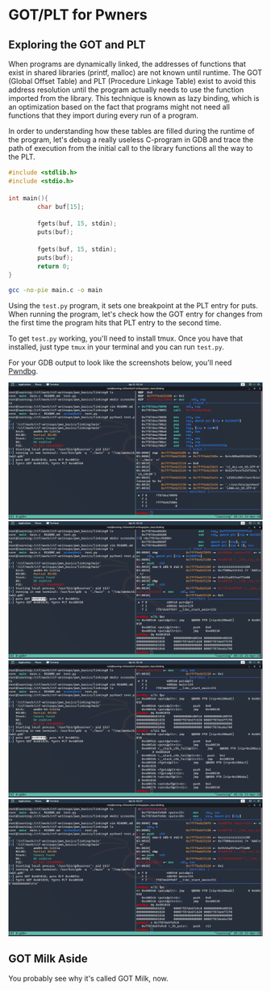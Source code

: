 # GOT/PLT for Pwners

## Exploring the GOT and PLT 
When programs are dynamically linked, the addresses of functions that exist in shared libraries (printf, malloc) are not known until runtime. The GOT (Global Offset Table) and PLT (Procedure Linkage Table) exist to avoid this address resolution until the program actually needs to use the function imported from the library. This technique is known as lazy binding, which is an optimization based on the fact that programs might not need all functions that they import during every run of a program.

In order to understanding how these tables are filled during the runtime of the program, let's debug a really useless C-program in GDB and trace the path of execution from the initial call to the library functions all the way to the PLT.  

```C
#include <stdlib.h>
#include <stdio.h> 

int main(){ 
        char buf[15]; 

        fgets(buf, 15, stdin); 
        puts(buf); 

        fgets(buf, 15, stdin);
        puts(buf); 
        return 0; 
} 
```

```sh
gcc -no-pie main.c -o main 
```
Using the `test.py` program, it sets one breakpoint at the PLT entry for puts. When running the program, let's check how the GOT entry for changes from the first time the program hits that PLT entry to the second time. 

To get `test.py` working, you'll need to install tmux. Once you have that installed, just type `tmux` in your terminal and you can run `test.py`. 

For your GDB output to look like the screenshots below, you'll need [Pwndbg](https://github.com/pwndbg/pwndbg). 

![pic1](screenshots/initial.png) 
![pic2](screenshots/first_got.png) 
![pic3](screenshots/plt.png) 
![pic4](screenshots/puts.png)  
## GOT Milk Aside 
You probably see why it's called GOT Milk, now.

